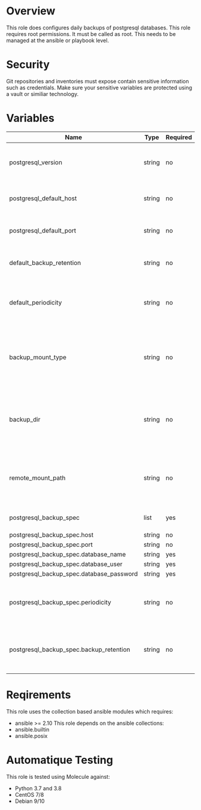 # Overview
This role does configures daily backups of postgresql databases.
This role requires root permissions. It must be called as root. This needs to be managed at the ansible or playbook level.

# Security
Git repositories and inventories must expose contain sensitive information such as credentials.
Make sure your sensitive variables are protected using a vault or similiar technology.

# Variables

| Name  | Type | Required | Default Value | Description |
| ----- | ---- | -------- | ------------- | ----------- |
| postgresql_version | string | no | `13` | The version of postgresql client to use. |
| postgresql_default_host | string | no | `127.0.0.1` | The default hostname or ip to backup from. |
| postgresql_default_port | string | no | `5432` | The default port of the postgresql server. |
| default_backup_retention | string | no | `30` | The default number of backups to keep. |
| default_periodicity | string | no | `OnCalendar=*-*-* 22:00:00` | The default periodicity of backups. Systemd timer format. |
| backup_mount_type | string | no | `local` | Type of storage that will hold the backup files; Supported types: local, nfs |
| backup_dir | string | no | `/tmp/postgresql_backup` | Path where the backups are sent. Is the mount point in case of network storage. |
| remote_mount_path | string | no | `nfsserver:/path/to/mount` | The remote path of the mount command. Depends on the protocol. |
| postgresql_backup_spec | list | yes | n.a. | The list of databases to backup. |
| postgresql_backup_spec.host | string | no | `postgresql_default_host` | desqcription |
| postgresql_backup_spec.port | string | no | `postgresql_default_port` | desqcription |
| postgresql_backup_spec.database_name | string | yes | n.a. | desqcription |
| postgresql_backup_spec.database_user | string | yes | n.a. | desqcription |
| postgresql_backup_spec.database_password | string | yes | n.a. | desqcription |
| postgresql_backup_spec.periodicity | string | no | `default_periodicity` | Overrides the default periodicity value for this database. |
| postgresql_backup_spec.backup_retention | string | no | `default_backup_retention` | Overrides the default retention value for this database. |

# Reqirements

This role uses the collection based ansible modules which requires:
- ansible >= 2.10
This role depends on the ansible collections:
- ansible.builtin
- ansible.posix

# Automatique Testing

This role is tested using Molecule against:
- Python 3.7 and 3.8
- CentOS 7/8
- Debian 9/10